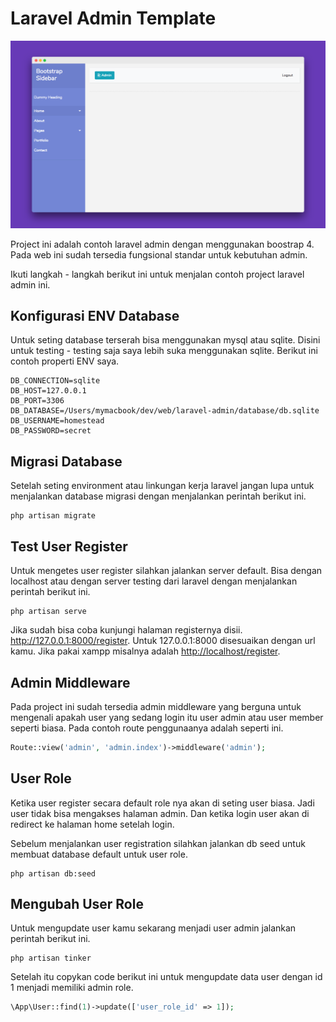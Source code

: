 # Laravel Admin Template
![Laravel Admin Sidebar Template](https://github.com/ar-android/laravel-admin/raw/master/screenshoot.png)

Project ini adalah contoh laravel admin dengan menggunakan boostrap 4. Pada web ini sudah tersedia fungsional standar untuk kebutuhan admin.

Ikuti langkah - langkah berikut ini untuk menjalan contoh project laravel admin ini.

## Konfigurasi ENV Database
Untuk seting database terserah bisa menggunakan mysql atau sqlite. Disini untuk testing - testing saja saya lebih suka menggunakan sqlite. Berikut ini contoh properti ENV saya.

```
DB_CONNECTION=sqlite
DB_HOST=127.0.0.1
DB_PORT=3306
DB_DATABASE=/Users/mymacbook/dev/web/laravel-admin/database/db.sqlite
DB_USERNAME=homestead
DB_PASSWORD=secret
```

## Migrasi Database
Setelah seting environment atau linkungan kerja laravel jangan lupa untuk menjalankan database migrasi dengan menjalankan perintah berikut ini.

```
php artisan migrate
```

## Test User Register
Untuk mengetes user register silahkan jalankan server default. Bisa dengan localhost atau dengan server testing dari laravel dengan menjalankan perintah berikut ini.

```
php artisan serve
```
Jika sudah bisa coba kunjungi halaman registernya disii. <a href="http://127.0.0.1:8000/register">http://127.0.0.1:8000/register</a>. Untuk 127.0.0.1:8000 disesuaikan dengan url kamu. Jika pakai xampp misalnya adalah <a href="http://localhost/register">http://localhost/register</a>.


## Admin Middleware
Pada project ini sudah tersedia admin middleware yang berguna untuk  mengenali apakah user yang sedang login itu user admin atau user member seperti biasa. Pada contoh route penggunaanya adalah seperti ini.

```php
Route::view('admin', 'admin.index')->middleware('admin');
```

## User Role
Ketika user register secara default role nya akan di seting user biasa. Jadi user tidak bisa mengakses halaman admin. Dan ketika login user akan di redirect ke halaman home setelah login.

Sebelum menjalankan user registration silahkan jalankan db seed untuk membuat database default untuk user role.

```
php artisan db:seed
```

## Mengubah User Role
Untuk mengupdate user kamu sekarang menjadi user admin jalankan perintah berikut ini.
```
php artisan tinker
```
Setelah itu copykan code berikut ini untuk mengupdate data user dengan id 1 menjadi memiliki admin role.
```php
\App\User::find(1)->update(['user_role_id' => 1]);
```
